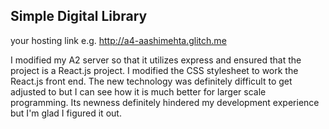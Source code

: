 ## Simple Digital Library

your hosting link e.g. http://a4-aashimehta.glitch.me

I modified my A2 server so that it utilizes express and ensured that the project is a React.js project. I modified the CSS stylesheet to work the React.js front end.
The new technology was definitely difficult to get adjusted to but I can see how it is much better for larger scale programming. Its newness definitely hindered my development experience but I'm glad I figured it out. 
